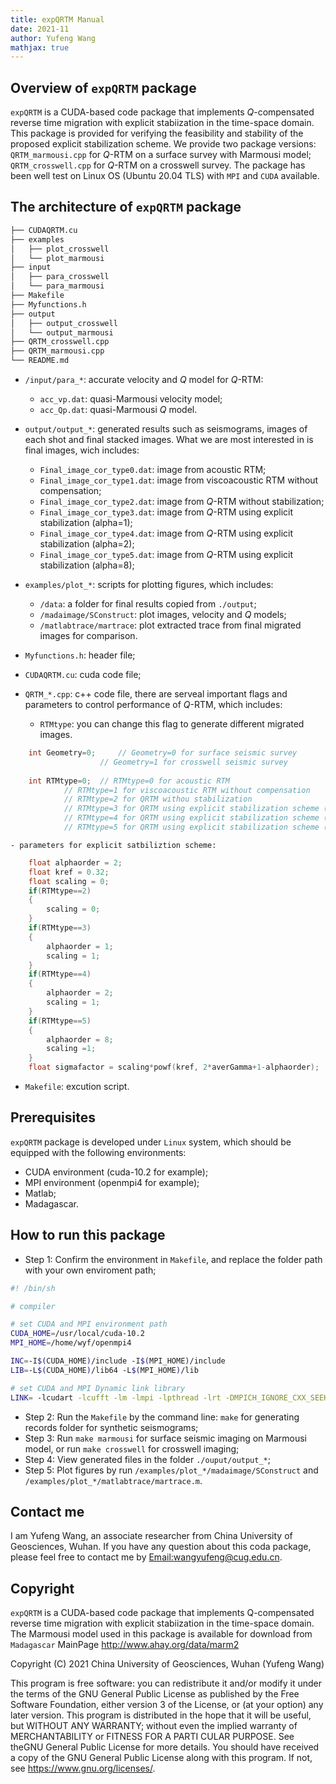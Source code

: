 ```yaml
---
title: expQRTM Manual
date: 2021-11
author: Yufeng Wang
mathjax: true
---
```



## Overview of `expQRTM` package

`expQRTM` is a CUDA-based code package that implements $Q$-compensated reverse time migration with explicit stabiization in the time-space domain. This package is provided for verifying the feasibility and stability of the proposed explicit stabilization scheme. We provide two package versions: `QRTM_marmousi.cpp` for $Q$-RTM on a surface survey with Marmousi model; `QRTM_crosswell.cpp` for $Q$-RTM on a crosswell survey. The package has been well test on Linux OS (Ubuntu 20.04 TLS) with `MPI` and `CUDA` available.

## The architecture of `expQRTM` package 

``` bash
├── CUDAQRTM.cu
├── examples
│   ├── plot_crosswell
│   └── plot_marmousi
├── input
│   ├── para_crosswell
│   └── para_marmousi
├── Makefile
├── Myfunctions.h
├── output
│   ├── output_crosswell
│   └── output_marmousi
├── QRTM_crosswell.cpp
├── QRTM_marmousi.cpp
└── README.md
```


-   `/input/para_*`: accurate velocity and $Q$ model for $Q$-RTM:
    - `acc_vp.dat`: quasi-Marmousi velocity model;
    - `acc_Qp.dat`: quasi-Marmousi $Q$ model.
    
-   `output/output_*`: generated results such as seismograms, images of each shot and final stacked images. What we are most interested in is final images, wich includes:
    - `Final_image_cor_type0.dat`: image from acoustic RTM;
    - `Final_image_cor_type1.dat`: image from viscoacoustic RTM without compensation;
    - `Final_image_cor_type2.dat`: image from $Q$-RTM without stabilization;
    - `Final_image_cor_type3.dat`: image from $Q$-RTM using explicit stabilization (alpha=1);
    - `Final_image_cor_type4.dat`: image from $Q$-RTM using explicit stabilization (alpha=2);
    - `Final_image_cor_type5.dat`: image from $Q$-RTM using explicit stabilization (alpha=8);
    
-   `examples/plot_*`: scripts for plotting figures, which includes:
    - `/data`: a folder for final results copied from `./output`;
    - `/madaimage/SConstruct`: plot images, velocity and $Q$ models;
    - `/matlabtrace/martrace`: plot extracted trace from final migrated images for comparison.
    
-   `Myfunctions.h`: header file;
-   `CUDAQRTM.cu`: cuda code file;


-   `QRTM_*.cpp`: c++ code file, there are serveal important flags and parameters to control performance of $Q$-RTM, which includes:

    - `RTMtype`: you can change this flag to generate different migrated images.
    
``` c
	int Geometry=0;		// Geometry=0 for surface seismic survey
					// Geometry=1 for crosswell seismic survey
						
	int RTMtype=0;	// RTMtype=0 for acoustic RTM
			// RTMtype=1 for viscoacoustic RTM without compensation
			// RTMtype=2 for QRTM withou stabilization
			// RTMtype=3 for QRTM using explicit stabilization scheme (alpha=1)
			// RTMtype=4 for QRTM using explicit stabilization scheme (alpha=2)
			// RTMtype=5 for QRTM using explicit stabilization scheme (alpha=8)
```


    - parameters for explicit satbiliztion scheme:
    
``` c
	float alphaorder = 2;
	float kref = 0.32;
	float scaling = 0;
	if(RTMtype==2)
	{
		scaling = 0;
	}
	if(RTMtype==3)
	{
		alphaorder = 1;
		scaling = 1;
	}
	if(RTMtype==4)
	{
		alphaorder = 2;
		scaling = 1;
	}
	if(RTMtype==5)
	{
		alphaorder = 8;
		scaling =1;
	}
	float sigmafactor = scaling*powf(kref, 2*averGamma+1-alphaorder);
```


-   `Makefile`: excution script.


## Prerequisites

`expQRTM` package is developed under `Linux` system, which should be equipped with the following environments:

- CUDA environment (cuda-10.2 for example);
- MPI environment (openmpi4 for example);
- Matlab;
- Madagascar.


## How to run this package

- Step 1: Confirm the environment in `Makefile`, and replace the folder path with your own enviroment path; 

``` bash
#! /bin/sh

# compiler

# set CUDA and MPI environment path 
CUDA_HOME=/usr/local/cuda-10.2
MPI_HOME=/home/wyf/openmpi4

INC=-I$(CUDA_HOME)/include -I$(MPI_HOME)/include 
LIB=-L$(CUDA_HOME)/lib64 -L$(MPI_HOME)/lib

# set CUDA and MPI Dynamic link library
LINK= -lcudart -lcufft -lm -lmpi -lpthread -lrt -DMPICH_IGNORE_CXX_SEEK  -DMPICH_SKIP_MPICXX -lstdc++

```
- Step 2: Run the `Makefile` by the command line: `make` for generating records folder for synthetic seismograms;
- Step 3: Run `make marmousi` for surface seismic imaging on Marmousi model, or run `make crosswell` for crosswell imaging;
- Step 4: View generated files in the folder `./ouput/output_*`;
- Step 5: Plot figures by run `/examples/plot_*/madaimage/SConstruct` and `/examples/plot_*/matlabtrace/martrace.m`.


## Contact me

I am Yufeng Wang, an associate researcher from China University of Geosciences, Wuhan. If you have any question about this coda package, please feel free to contact me by [Email:wangyufeng@cug.edu.cn](wangyufeng@cug.edu.cn).

## Copyright

`expQRTM` is a CUDA-based code package that implements Q-compensated reverse time migration with explicit stabiization in the time-space domain. The Marmousi model used in this package is available for download from `Madagascar` MainPage <http://www.ahay.org/data/marm2>

Copyright (C) 2021  China University of Geosciences, Wuhan (Yufeng Wang)

This program is free software: you can redistribute it and/or modify it under the terms of the GNU General Public License as published by the Free Software Foundation, either version 3 of the License, or (at your option) any later version. This program is distributed in the hope that it will be useful, but WITHOUT ANY WARRANTY; without even the implied warranty of MERCHANTABILITY or FITNESS FOR A PARTI CULAR PURPOSE.  See theGNU General Public License for more details. You should have received a copy of the GNU General Public License along with this program.  If not, see <https://www.gnu.org/licenses/>.
